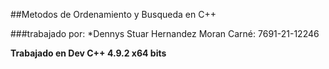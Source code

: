 ##Metodos de Ordenamiento y Busqueda en C++

###trabajado por:
*Dennys Stuar Hernandez Moran Carné: 7691-21-12246

**Trabajado en Dev C++ 4.9.2 x64 bits**
